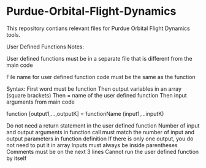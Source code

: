 # Purdue-Orbital-Flight-Dynamics
This repository contians relevant files for Purdue Orbital Flight Dynamics tools.

User Defined Functions Notes:

User defined functions must be in a separate file that is different from the main code

File name for user defined function code must be the same as the function

Syntax:
First word must be function
Then output variables in an array (square brackets)
Then = name of the user defined function
Then input arguments from main code

function [output1,...,outputK] = functionName (input1,...inputK)


Do not need a return statement in the user defined function
Number of input and output arguments in function call must match the number of input and output parameters in function definition
If there is only one output, you do not need to put it in array
Inputs must always be inside parentheses
Comments must be on the next 3 lines
Cannot run the user defined function by itself
